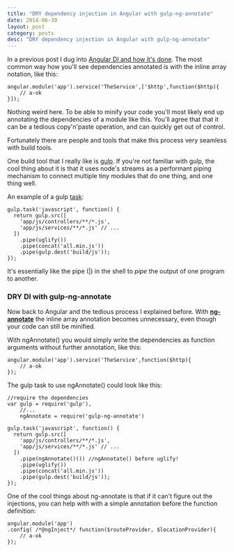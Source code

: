 ```yaml
---
title: "DRY dependency injection in Angular with gulp-ng-annotate"
date: 2014-06-30
layout: post
category: posts
desc: "DRY dependency injection in Angular with gulp-ng-annotate"
---
```


In a previous post I dug into [Angular DI and how it's done](/a-closer-look-at-angular-s-dependency-injection/).
The most common way how you'll see dependencies annotated is with the inline array notation, like this:

```
angular.module('app').service('TheService',['$http',function($http){
	// a-ok
}]);
```

Nothing weird here. To be able to minify your code you'll most likely end up annotating the dependencies of a module like this.
You'll agree that that it can be a tedious copy'n'paste operation, and can quickly get out of control.

Fortunately there are people and tools that make this process very seamless with build tools.

One build tool that I really like is [gulp](http://gulpjs.com). If you're not familiar with gulp, the cool thing about it is that it uses node's streams as a performant piping mechanism to connect multiple tiny modules that do one thing, and one thing well.

An example of a gulp [task](https://github.com/gulpjs/gulp/blob/master/README.md):

```
gulp.task('javascript', function() {
  return gulp.src([
	'app/js/controllers/**/*.js',
	'app/js/services/**/*.js' // ...
  ])
    .pipe(uglify())
    .pipe(concat('all.min.js'))
    .pipe(gulp.dest('build/js'));
});
```

It's essentially like the pipe (|) in the shell to *pipe* the output of one program to another.

### DRY DI with gulp-ng-annotate

Now back to Angular and the tedious process I explained before.
With [**ng-annotate**](https://github.com/sindresorhus/gulp-ngAnnotate()) the inline array annotation becomes unnecessary, even though your code can still be minified.

With ngAnnotate() you would simply write the dependencies as function arguments without further annotation, like this:

```
angular.module('app').service('TheService',function($http){
	// a-ok
});
```

The gulp task to use ngAnnotate() could look like this:

```
//require the dependencies
var gulp = require('gulp'),
    //...
    ngAnnotate = require('gulp-ng-annotate')

gulp.task('javascript', function() {
  return gulp.src([
	'app/js/controllers/**/*.js',
	'app/js/services/**/*.js' // ...
  ])
    .pipe(ngAnnotate()()) //ngAnnotate() before uglify!
    .pipe(uglify())
    .pipe(concat('all.min.js'))
    .pipe(gulp.dest('build/js'));
});
```


One of the cool things about ng-annotate is that if it can't figure out the injections, you can help with with a simple annotation before the function definition:

```
angular.module('app')
.config( /*@ngInject*/ function($routeProvider, $locationProvider){
	// a-ok
});
```
